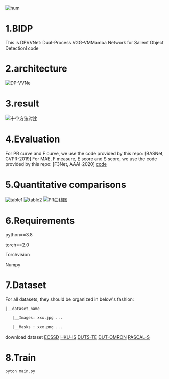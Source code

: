 ![hum](https://github.com/user-attachments/assets/fe203a1b-8051-4b6d-9dab-2a4c90f9b6f2)


# 1.BIDP 
This is DPVVNet: Dual-Process VGG-VMMamba Network for Salient Object Detectionl  code
# 2.architecture
![DP-VVNe](https://github.com/user-attachments/assets/da0cc6b6-d2e5-433a-82f7-e2c829a1ed55)

# 3.result
![十个方法对比](https://github.com/user-attachments/assets/3d88258d-1c2e-4b8f-af8b-e6b8a8e695a5)
# 4.Evaluation
For PR curve and F curve, we use the code provided by this repo: [BASNet, CVPR-2019]
For MAE, F measure, E score and S score, we use the code provided by this repo: [F3Net, AAAI-2020]
[code](https://github.com/xuebinqin/Binary-Segmentation-Evaluation-Tool)

# 5.Quantitative comparisons
![table1](https://github.com/user-attachments/assets/dc66b8e5-f836-46a2-9ef6-c38afa61d8de)
![table2](https://github.com/user-attachments/assets/781b6f7c-1ce5-4121-91be-cb575352c02a)
![PR曲线图](https://github.com/user-attachments/assets/2841a6e9-e453-4762-a39d-c1b74141ce60)

# 6.Requirements
python==3.8

torch==2.0

Torchvision

Numpy

# 7.Dataset
For all datasets, they should be organized in below's fashion:
```python
|__dataset_name

   |__Images: xxx.jpg ...
   
   |__Masks : xxx.png ...
```
download dataset
[ECSSD](http://www.cse.cuhk.edu.hk/leojia/projects/hsaliency/dataset.html)
[HKU-IS](https://i.cs.hku.hk/~gbli/deep_saliency.html)
[DUTS-TE](http://saliencydetection.net/duts/)
[DUT-OMRON](http://saliencydetection.net/dut-omron/)
[PASCAL-S](http://cbi.gatech.edu/salobj/)
# 8.Train 
```python
pyton main.py
```




